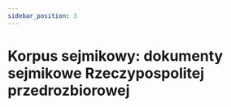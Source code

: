 ```yaml
---
sidebar_position: 3
---
```


# Korpus sejmikowy: dokumenty sejmikowe Rzeczypospolitej przedrozbiorowej
